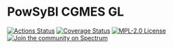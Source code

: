 # PowSyBl CGMES GL


[![Actions Status](https://github.com/powsybl/powsybl-cgmes-gl/workflows/CI/badge.svg)](https://github.com/powsybl/powsybl-cgmes-gl/actions)
[![Coverage Status](https://sonarcloud.io/api/project_badges/measure?project=com.powsybl%3Apowsybl-cgmes-gl&metric=coverage)](https://sonarcloud.io/component_measures?id=com.powsybl%3Apowsybl-cgmes-gl&metric=coverage)
[![MPL-2.0 License](https://img.shields.io/badge/license-MPL_2.0-blue.svg)](https://www.mozilla.org/en-US/MPL/2.0/)
[![Join the community on Spectrum](https://withspectrum.github.io/badge/badge.svg)](https://spectrum.chat/powsybl)
